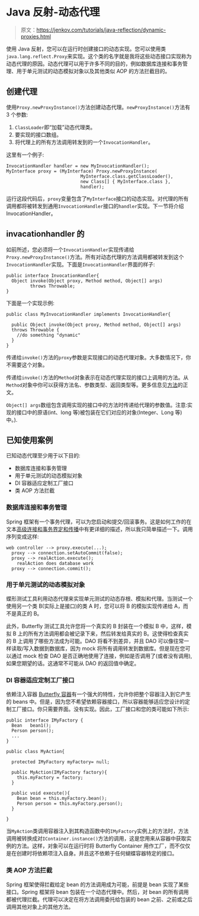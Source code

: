 # Java 反射-动态代理

> 原文：<https://jenkov.com/tutorials/java-reflection/dynamic-proxies.html>

使用 Java 反射，您可以在运行时创建接口的动态实现。您可以使用类`java.lang.reflect.Proxy`来实现。这个类的名字就是我将这些动态接口实现称为动态代理的原因。动态代理可以用于许多不同的目的，例如数据库连接和事务管理、用于单元测试的动态模拟对象以及其他类似 AOP 的方法拦截目的。

## 创建代理

使用`Proxy.newProxyInstance()`方法创建动态代理。`newProxyInstance()`方法有 3 个参数:

1.  `ClassLoader`即“加载”动态代理类。
2.  要实现的接口数组。
3.  将代理上的所有方法调用转发到的一个`InvocationHandler`。

这里有一个例子:

```
InvocationHandler handler = new MyInvocationHandler();
MyInterface proxy = (MyInterface) Proxy.newProxyInstance(
                            MyInterface.class.getClassLoader(),
                            new Class[] { MyInterface.class },
                            handler);

```

运行这段代码后，`proxy`变量包含了`MyInterface`接口的动态实现。对代理的所有调用都将被转发到通用`InvocationHandler`接口的`handler`实现。下一节将介绍 InvocationHandler。

## invacationhandler 的

如前所述，您必须将一个`InvocationHandler`实现传递给`Proxy.newProxyInstance()`方法。所有对动态代理的方法调用都被转发到这个`InvocationHandler`实现。下面是`InvocationHandler`界面的样子:

```
public interface InvocationHandler{
  Object invoke(Object proxy, Method method, Object[] args)
         throws Throwable;
}

```

下面是一个实现示例:

```
public class MyInvocationHandler implements InvocationHandler{

  public Object invoke(Object proxy, Method method, Object[] args)
  throws Throwable {
    //do something "dynamic"
  }
}

```

传递给`invoke()`方法的`proxy`参数是实现接口的动态代理对象。大多数情况下，你不需要这个对象。

传递给`invoke()`方法的`Method`对象表示在动态代理实现的接口上调用的方法。从`Method`对象中你可以获得方法名、参数类型、返回类型等。更多信息见[方法](methods.html)的正文。

`Object[] args`数组包含调用实现的接口中的方法时传递给代理的参数值。注意:实现的接口中的原语(int、long 等)被包装在它们对应的对象(Integer、Long 等)中。).

## 已知使用案例

已知动态代理至少用于以下目的:

*   数据库连接和事务管理
*   用于单元测试的动态模拟对象
*   DI 容器适应定制工厂接口
*   类 AOP 方法拦截

### 数据库连接和事务管理

Spring 框架有一个事务代理，可以为您启动和提交/回滚事务。这是如何工作的在文本[高级连接和事务界定和传播](/java-persistence/advanced-connection-and-transaction-demarcation-and-propagation.html)中有更详细的描述，所以我只简单描述一下。调用序列变成这样:

```
web controller --> proxy.execute(...);
  proxy --> connection.setAutoCommit(false);
  proxy --> realAction.execute();
    realAction does database work
  proxy --> connection.commit();

```

### 用于单元测试的动态模拟对象

蝶形测试工具利用动态代理来实现单元测试的动态存根、模拟和代理。当测试一个使用另一个类 B(实际上是接口)的类 A 时，您可以将 B 的模拟实现传递给 A，而不是真正的 B。

此外，Butterfly 测试工具允许您将一个真实的 B 封装在一个模拟 B 中，这样，模拟 B 上的所有方法调用都会被记录下来，然后转发给真实的 B。这使得检查真实的 B 上调用了哪些方法成为可能。DAO 将看不到差异，并且 DAO 可以像往常一样读取/写入数据到数据库，因为 mock 将所有调用转发到数据库。但是现在您可以通过 mock 检查 DAO 是否正确地使用了连接，例如是否调用了(或者没有调用),如果您期望的话。这通常不可能从 DAO 的返回值中确定。

### DI 容器适应定制工厂接口

依赖注入容器 [Butterfly 容器](http://butterfly.jenkov.com)有一个强大的特性，允许你把整个容器注入到它产生的 beans 中。但是，因为您不希望依赖容器接口，所以容器能够适应您设计的定制工厂接口。你只需要界面。没有实现。因此，工厂接口和您的类可能如下所示:

```
public interface IMyFactory {
  Bean   bean1();
  Person person();
  ...
}

```

```
public class MyAction{

  protected IMyFactory myFactory= null;

  public MyAction(IMyFactory factory){
    this.myFactory = factory;
  }

  public void execute(){
    Bean bean = this.myFactory.bean();
    Person person = this.myFactory.person();
  }

}

```

当`MyAction`类调用容器注入到其构造函数中的`IMyFactory`实例上的方法时，方法调用被转换成对`IContainer.instance()`方法的调用，这是您用来从容器中获取实例的方法。这样，对象可以在运行时将 Butterfly Container 用作工厂，而不仅仅是在创建时将依赖项注入自身。并且这不依赖于任何蝴蝶容器特定的接口。

### 类 AOP 方法拦截

Spring 框架使得拦截给定 bean 的方法调用成为可能，前提是 bean 实现了某些接口。Spring 框架将 bean 包装在一个动态代理中。然后，对 bean 的所有调用都被代理拦截。代理可以决定在将方法调用委托给包装的 bean 之前、之前或之后调用其他对象上的其他方法。